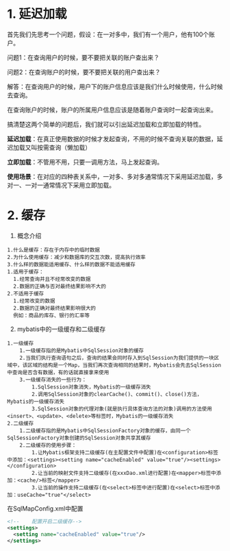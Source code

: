 # 1. 延迟加载

首先我们先思考一个问题，假设：在一对多中，我们有一个用户，他有100个账户。

问题1：在查询用户的时候，要不要把关联的账户查出来？

问题2：在查询账户的时候，要不要把关联的用户查出来？

解答：在查询用户的时候，用户下的账户信息应该是我们什么时候使用，什么时候去查询。

​	   在查询账户的时候，账户的所属用户信息应该是随着账户查询时一起查询出来。

搞清楚这两个简单的问题后，我们就可以引出延迟加载和立即加载的特性。

**延迟加载**：在真正使用数据的时候才发起查询，不用的时候不查询关联的数据，延迟加载又叫按需查询（懒加载）

**立即加载**：不管用不用，只要一调用方法，马上发起查询。

**使用场景**：在对应的四种表关系中，一对多、多对多通常情况下采用延迟加载，多对一、一对一通常情况下采用立即加载。

# 2. 缓存

1. 概念介绍

```
1.什么是缓存：存在于内存中的临时数据
2.为什么使用缓存：减少和数据库的交互次数，提高执行效率
3.什么样的数据能适用缓存、什么样的数据不能适用缓存
1.适用于缓存：
  1.经常查询并且不经常改变的数据
  2.数据的正确与否对最终结果影响不大的
2.不适用于缓存
  1.经常改变的数据
  2.数据的正确对最终结果影响很大的
  例如：商品的库存、银行的汇率等
```

2. mybatis中的一级缓存和二级缓存

```
1.一级缓存
    1.一级缓存指的是Mybatis中SqlSession对象的缓存
    2.当我们执行查询语句之后，查询的结果会同时存入到SqlSession为我们提供的一块区域中，该区域的结构是一个Map，当我们再次查询相同的结果时，Mybatis会先去SqlSession中查询是否含有数据，有的话就直接拿来使用
    3.一级缓存消失的一些行为：
        1.SqlSession对象消失，Mybatis的一级缓存消失
        2.调用SqlSession对象的clearCache()、commit()、close()方法，Mybatis的一级缓存消失
        3.SqlSession对象的代理对象(就是执行具体查询方法的对象)调用的方法使用<insert>、<update>、<delete>等标签时，Mybatis的一级缓存消失
2.二级缓存
    1.二级缓存指的是Mybatis中SqlSessionFactory对象的缓存，由同一个SqlSessionFactory对象创建的SqlSession对象共享其缓存
    2.二级缓存的使用步骤：
        1.让Mybatis框架支持二级缓存(在主配置文件中配置)在<configuration>标签中添加：<settings><setting name="cacheEnabled" value="true"/><settings></configuration>
        2.让当前的映射文件支持二级缓存(在xxxDao.xml进行配置)在<mapper>标签中添加：<cache/>标签</mapper>
        3.让当前的操作支持二级缓存(在<select>标签中进行配置)在<select>标签中添加：useCache="true"</select>
```



在SqlMapConfig.xml中配置

```xml
<!--    配置开启二级缓存-->
<settings>
  <setting name="cacheEnabled" value="true"/>
</settings>
```

